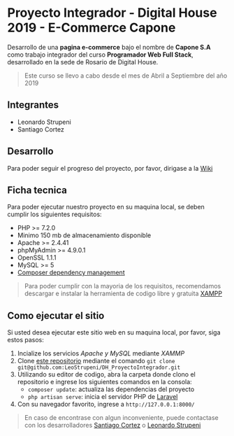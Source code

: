 # Proyecto Integrador - Digital House 2019 - E-Commerce Capone
Desarrollo de una **pagina e-commerce** bajo el nombre de **Capone S.A** como trabajo integrador del curso **Programador Web Full Stack**, desarrollado en la sede de Rosario de Digital House.

> Este curso se llevo a cabo desde el mes de Abril a Septiembre del año 2019

## Integrantes
- Leonardo Strupeni
- Santiago Cortez

## Desarrollo
Para poder seguir el progreso del proyecto, por favor, dirigase a la [Wiki](https://github.com/LeoStrupeni/DH_ProyectoIntegrador/wiki/Conceptos-Generales)

## Ficha tecnica
Para poder ejecutar nuestro proyecto en su maquina local, se deben cumplir los siguientes requisitos:
* PHP >= 7.2.0
* Minimo 150 mb de almacenamiento disponible
* Apache >= 2.4.41
* phpMyAdmin >= 4.9.0.1
* OpenSSL 1.1.1
* MySQL >= 5
* [Composer dependency management](https://getcomposer.org/download/)

> Para poder cumplir con la mayoria de los requisitos, recomendamos descargar e instalar la herramienta de codigo libre y gratuita [XAMPP](https://www.apachefriends.org/download.html)

## Como ejecutar el sitio
Si usted desea ejecutar este sitio web en su maquina local, por favor, siga estos pasos:

1. Incialize los servicios *Apache y MySQL* mediante *XAMMP*
2. Clone [este repositorio](https://github.com/LeoStrupeni/DH_ProyectoIntegrador) mediante el comando `git clone git@github.com:LeoStrupeni/DH_ProyectoIntegrador.git`
3. Utilizando su editor de codigo, abra la carpeta donde clono el repositorio e ingrese los siguientes comandos en la consola:
    * `composer update`: actualiza las dependencias del proyecto
    * `php artisan serve`: inicia el servidor PHP de [Laravel](https://laravel.com/)
4. Con su navegador favorito, ingrese a `http://127.0.0.1:8000/`

> En caso de encontrase con algun inconveniente, puede contactase con los desarrolladores [Santiago Cortez](mailto:cortezsantiago@outlook.com) o [Leonardo Strupeni](mailto:leonardo.strupeni@gmail.com)
